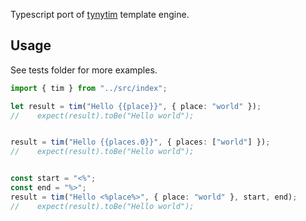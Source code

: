 
Typescript port of [tynytim](https://github.com/baryon/node-tinytim) template engine.

## Usage

See tests folder for more examples.

```typescript
import { tim } from "../src/index";

let result = tim("Hello {{place}}", { place: "world" });
//    expect(result).toBe("Hello world");


result = tim("Hello {{places.0}}", { places: ["world"] });
//    expect(result).toBe("Hello world");


const start = "<%";
const end = "%>";
result = tim("Hello <%place%>", { place: "world" }, start, end);
//    expect(result).toBe("Hello world");

```
